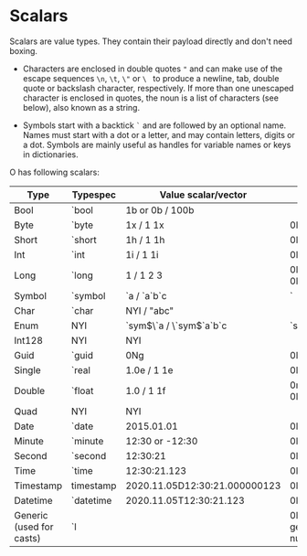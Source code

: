 # Scalars

Scalars are value types. They contain their payload directly and don't need boxing.

- Characters are enclosed in double quotes `"` and can make use of the escape sequences `\n`, `\t`, `\"` or `\ ` to produce a newline, tab, double quote or backslash character, respectively. If more than one unescaped character is enclosed in quotes, the noun is a list of characters (see below), also known as a string.

- Symbols start with a backtick ``` ` ``` and are followed by an optional name. Names must start with a dot or a letter, and may contain letters, digits or a dot. Symbols are mainly useful as handles for variable names or keys in dictionaries.

O has following scalars:

| Type | Typespec | Value scalar/vector | Null | Infinity |
| --- | --- | --- | --- | --- |
| Bool | \`bool | 1b or 0b / 100b | | |
| Byte | \`byte | 1x / 1 1x | 0Nx | 0Wx |
| Short | \`short | 1h / 1 1h | 0Nh | 0Wh |
| Int | \`int | 1i / 1 1i | 0Ni | 0Wi |
| Long | \`long | 1 / 1 2 3 | 0N / 0Nj | 0W / 0Wj |
| Symbol | \`symbol | \`a / \`a\`b\`c | \` | |
| Char | \`char | NYI / "abc" | | |
| Enum | NYI  | \`sym$\`a / \`sym$\`a\`b\`c | \`sym$\` | |
| Int128 | NYI | NYI | | |
| Guid | \`guid | 0Ng | 0Ng | |
| Single | \`real | 1.0e / 1 1e | 0Ne | 0We |
| Double | \`float | 1.0 / 1 1f | 0n / 0Nf | 0w / 0Wf |
| Quad | NYI | NYI | | |
| Date | \`date | 2015.01.01 | 0Nd | 0Wd |
| Minute | \`minute | 12:30 or -12:30 | 0Nu | 0Wu |
| Second | \`second | 12:30:21 | 0Nv | 0Wv |
| Time | \`time | 12:30:21.123 | 0Nt | 0Wt |
| Timestamp | timestamp | 2020.11.05D12:30:21.000000123 | 0Np | 0Wp |
| Datetime | \`datetime | 2020.11.05T12:30:21.123 | 0Nz | 0Wz |
| Generic (used for casts) | \`l | | 0N0 - generic null | |
